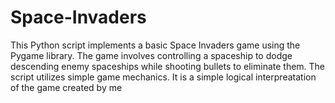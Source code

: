 # Space-Invaders
This Python script implements a basic Space Invaders game using the Pygame library. The game involves controlling a spaceship to dodge descending enemy spaceships while shooting bullets to eliminate them. The script utilizes simple game mechanics. It is a simple logical interpreatation of the game created by me
